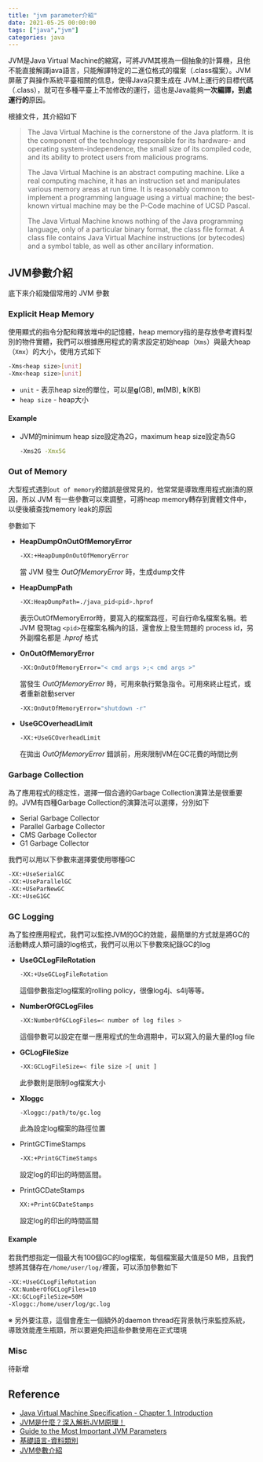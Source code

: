 ```yaml
---
title: "jvm parameter介紹"
date: 2021-05-25 00:00:00
tags: ["java","jvm"]
categories: java
---
```


JVM是Java Virtual Machine的縮寫，可將JVM其視為一個抽象的計算機，且他不能直接解譯java語言，只能解譯特定的二進位格式的檔案（.class檔案）。JVM屏蔽了與操作系統平臺相關的信息，使得Java只要生成在 JVM上運行的目標代碼（.class），就可在多種平臺上不加修改的運行，這也是Java能夠**一次編譯，到處運行的**原因。

<!-- more -->

根據文件，其介紹如下

>The Java Virtual Machine is the cornerstone of the Java platform. It is the component of the technology responsible for its hardware- and operating system-independence, the small size of its compiled code, and its ability to protect users from malicious programs.
>
>The Java Virtual Machine is an abstract computing machine. Like a real computing machine, it has an instruction set and manipulates various memory areas at run time. It is reasonably common to implement a programming language using a virtual machine; the best-known virtual machine may be the P-Code machine of UCSD Pascal.
>
>
>The Java Virtual Machine knows nothing of the Java programming language, only of a particular binary format, the class file format. A class file contains Java Virtual Machine instructions (or bytecodes) and a symbol table, as well as other ancillary information.

## JVM參數介紹

底下來介紹幾個常用的 JVM 參數

### Explicit Heap Memory

使用顯式的指令分配和釋放堆中的記憶體，heap memory指的是存放參考資料型別的物件實體，我們可以根據應用程式的需求設定初始heap（`Xms`）與最大heap（`Xmx`）的大小，使用方式如下

```bash
-Xms<heap size>[unit]
-Xmx<heap size>[unit]
```

* `unit` - 表示heap size的單位，可以是**g**(GB), **m**(MB), **k**(KB)
* `heap size` - heap大小

#### Example

* JVM的minimum heap size設定為2G，maximum heap size設定為5G

  ```bash
  -Xms2G -Xmx5G
  ```

### Out of Memory

大型程式遇到`out of memory`的錯誤是很常見的，他常常是導致應用程式崩潰的原因，所以 JVM 有一些參數可以來調整，可將heap memory轉存到實體文件中，以便後續查找memory leak的原因

參數如下

* **HeapDumpOnOutOfMemoryError**

  ```bash
  -XX:+HeapDumpOnOutOfMemoryError
  ```

  當 JVM 發生 *OutOfMemoryError* 時，生成dump文件

* **HeapDumpPath**

  ```bash
  -XX:HeapDumpPath=./java_pid<pid>.hprof
  ```

  表示OutOfMemoryError時，要寫入的檔案路徑，可自行命名檔案名稱。若 JVM 發現tag `<pid>`在檔案名稱內的話，還會放上發生問題的 process id，另外副檔名都是 *.hprof* 格式

* **OnOutOfMemoryError**

  ```bash
  -XX:OnOutOfMemoryError="< cmd args >;< cmd args >" 
  ```

  當發生 *OutOfMemoryError* 時，可用來執行緊急指令。可用來終止程式，或者重新啟動server

  ```bash
  -XX:OnOutOfMemoryError="shutdown -r"
  ```

* **UseGCOverheadLimit**

  ```bash
  -XX:+UseGCOverheadLimit
  ```

  在拋出 *OutOfMemoryError* 錯誤前，用來限制VM在GC花費的時間比例

### Garbage Collection

為了應用程式的穩定性，選擇一個合適的Garbage Collection演算法是很重要的。JVM有四種Garbage Collection的演算法可以選擇，分別如下

- Serial Garbage Collector
- Parallel Garbage Collector
- CMS Garbage Collector
- G1 Garbage Collector

我們可以用以下參數來選擇要使用哪種GC

```bash
-XX:+UseSerialGC
-XX:+UseParallelGC
-XX:+USeParNewGC
-XX:+UseG1GC
```

### GC Logging

為了監控應用程式，我們可以監控JVM的GC的效能，最簡單的方式就是將GC的活動轉成人類可讀的log格式，我們可以用以下參數來紀錄GC的log

* **UseGCLogFileRotation**

  ```bash
  -XX:+UseGCLogFileRotation 
  ```

  這個參數指定log檔案的rolling policy，很像log4j、s4lj等等。

* **NumberOfGCLogFiles**

  ```bash
  -XX:NumberOfGCLogFiles=< number of log files > 
  ```

  這個參數可以設定在單一應用程式的生命週期中，可以寫入的最大量的log file

* **GCLogFileSize**

  ```bash
  -XX:GCLogFileSize=< file size >[ unit ]
  ```

  此參數則是限制log檔案大小

* **Xloggc**

  ```bash
  -Xloggc:/path/to/gc.log
  ```

  此為設定log檔案的路徑位置

* PrintGCTimeStamps

  ```bash
  -XX:+PrintGCTimeStamps
  ```

  設定log的印出的時間區間。

* PrintGCDateStamps

  ```bash
  XX:+PrintGCDateStamps
  ```

  設定log的印出的時間區間

#### Example

若我們想指定一個最大有100個GC的log檔案，每個檔案最大值是50 MB，且我們想將其儲存在`/home/user/log/`裡面，可以添加參數如下

```bash
-XX:+UseGCLogFileRotation  
-XX:NumberOfGCLogFiles=10
-XX:GCLogFileSize=50M 
-Xloggc:/home/user/log/gc.log
```

※ 另外要注意，這個會產生一個額外的daemon thread在背景執行來監控系統，導致效能產生瓶頸，所以要避免把這些參數使用在正式環境

### Misc

待新增

## Reference

* [Java Virtual Machine Specification - Chapter 1. Introduction](https://docs.oracle.com/javase/specs/jvms/se11/html/jvms-1.html)
* [JVM是什麼？深入解析JVM原理！](https://codertw.com/%E7%A8%8B%E5%BC%8F%E8%AA%9E%E8%A8%80/654140/#:~:text=JVM%EF%BC%88Java%20Virtual%20Machine%EF%BC%8C%20Java,%E7%84%A1%E9%97%9C%EF%BC%8C%E5%AE%8C%E6%88%90%E8%B7%A8%E5%B9%B3%E8%87%BA%E6%80%A7%E3%80%82)
* [Guide to the Most Important JVM Parameters](https://www.baeldung.com/jvm-parameters)
* [基礎語言-資料類別](https://travis90736.pixnet.net/blog/post/106172000)
* [JVM參數介紹](https://www.twblogs.net/a/5e6f5812bd9eee2116861057)


